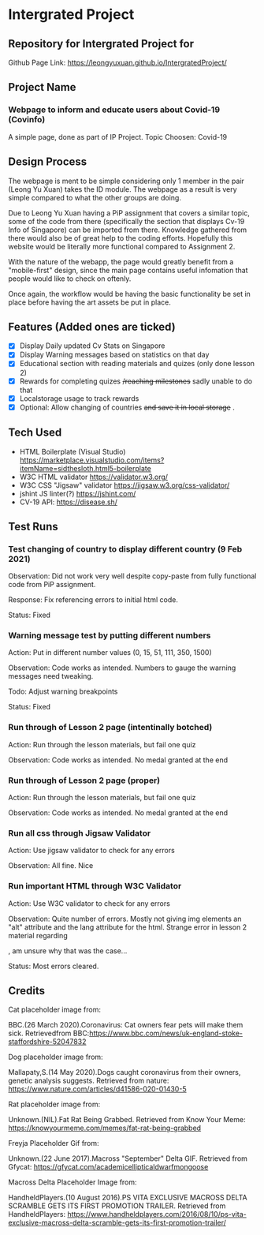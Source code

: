 # Intergrated Project
## Repository for Intergrated Project for 
Github Page Link: https://leongyuxuan.github.io/IntergratedProject/
## Project Name
### Webpage to inform and educate users about Covid-19 (Covinfo)
A simple page, done as part of IP Project. Topic Choosen: Covid-19

## Design Process
The webpage is ment to be simple considering only 1 member in the pair (Leong Yu Xuan) takes the ID module. The webpage as a result is very simple compared to what the other groups are doing.

Due to Leong Yu Xuan having a PiP assignment that covers a similar topic, some of the code from there (specifically the section that displays Cv-19 Info of Singapore) can be imported from there. Knowledge gathered from there would also be of great help to the coding efforts. Hopefully this website would be literally more functional compared to Assignment 2.

With the nature of the webapp, the page would greatly benefit from a "mobile-first" design, since the main page contains useful infomation that people would like to check on oftenly.

Once again, the workflow would be having the basic functionality be set in place before having the art assets be put in place.
## Features (Added ones are ticked)
- [x] Display Daily updated Cv Stats on Singapore
- [x] Display Warning messages based on statistics on that day
- [x] Educational section with reading materials and quizes (only done lesson 2)
- [x] Rewards for completing quizes ~~/reaching milestones~~ sadly unable to do that
- [x] Localstorage usage to track rewards
- [x] Optional: Allow changing of countries ~~and save it in local storage~~ .
## Tech Used
* HTML Boilerplate (Visual Studio) https://marketplace.visualstudio.com/items?itemName=sidthesloth.html5-boilerplate
* W3C HTML validator https://validator.w3.org/
* W3C CSS "Jigsaw" validator https://jigsaw.w3.org/css-validator/
* jshint JS linter(?) https://jshint.com/
* CV-19 API: https://disease.sh/
## Test Runs

### Test changing of country to display different country (9 Feb 2021)
Observation: Did not work very well despite copy-paste from fully functional code from PiP assignment. 

Response: Fix referencing errors to initial html code. 

Status: Fixed

### Warning message test by putting different numbers
Action: Put in different number values (0, 15, 51, 111, 350, 1500)

Observation: Code works as intended. Numbers to gauge the warning messages need tweaking.

Todo: Adjust warning breakpoints

Status: Fixed

### Run through of Lesson 2 page (intentinally botched)
Action: Run through the lesson materials, but fail one quiz

Observation: Code works as intended. No medal granted at the end

### Run through of Lesson 2 page (proper)
Action: Run through the lesson materials, but fail one quiz

Observation: Code works as intended. No medal granted at the end

### Run all css through Jigsaw Validator
Action: Use jigsaw validator to check for any errors

Observation: All fine. Nice

### Run important HTML through W3C Validator
Action: Use W3C validator to check for any errors

Observation: Quite number of errors. Mostly not giving img elements an "alt" attribute and the lang attribute for the html.
Strange error in lesson 2 material regarding </p>, am unsure why that was the case...

Status: Most errors cleared.
## Credits
Cat placeholder image from:

BBC.(26 March 2020).Coronavirus: Cat owners fear pets will make them sick. Retrievedfrom BBC:https://www.bbc.com/news/uk-england-stoke-staffordshire-52047832 

Dog placeholder image from:

Mallapaty,S.(14 May 2020).Dogs caught coronavirus from their owners, genetic analysis suggests. Retrieved from nature: https://www.nature.com/articles/d41586-020-01430-5

Rat placeholder image from:

Unknown.(NIL).Fat Rat Being Grabbed. Retrieved from Know Your Meme: https://knowyourmeme.com/memes/fat-rat-being-grabbed

Freyja Placeholder Gif from:

Unknown.(22 June 2017).Macross "September" Delta GIF. Retrieved from Gfycat: https://gfycat.com/academicellipticaldwarfmongoose

Macross Delta Placeholder Image from:

HandheldPlayers.(10 August 2016).PS VITA EXCLUSIVE MACROSS DELTA SCRAMBLE GETS ITS FIRST PROMOTION TRAILER. Retrieved from HandheldPlayers: https://www.handheldplayers.com/2016/08/10/ps-vita-exclusive-macross-delta-scramble-gets-its-first-promotion-trailer/


